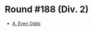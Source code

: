 # Round #188 (Div. 2)

* [A. Even Odds][]

[A. Even Odds]: http://codeforces.com/contest/318/problem/A
